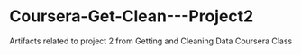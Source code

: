 Coursera-Get-Clean---Project2
=============================

Artifacts related to project 2 from Getting and Cleaning Data Coursera Class
